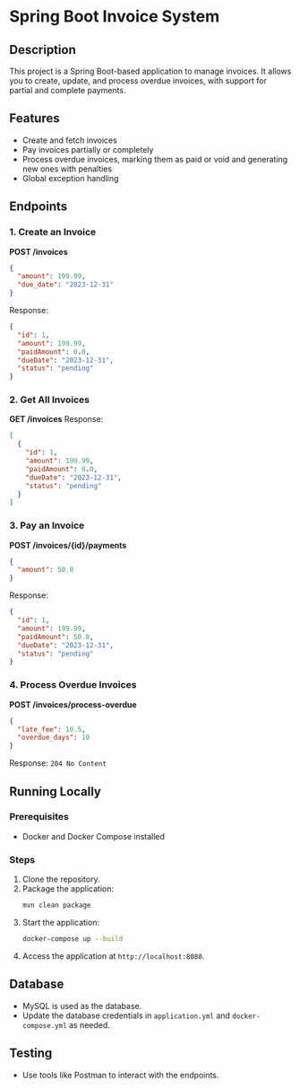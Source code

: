 # Spring Boot Invoice System

## Description
This project is a Spring Boot-based application to manage invoices. It allows you to create, update, and process overdue invoices, with support for partial and complete payments.

## Features
- Create and fetch invoices
- Pay invoices partially or completely
- Process overdue invoices, marking them as paid or void and generating new ones with penalties
- Global exception handling

## Endpoints
### 1. Create an Invoice
**POST /invoices**
```json
{
  "amount": 199.99,
  "due_date": "2023-12-31"
}
```
Response:
```json
{
  "id": 1,
  "amount": 199.99,
  "paidAmount": 0.0,
  "dueDate": "2023-12-31",
  "status": "pending"
}
```

### 2. Get All Invoices
**GET /invoices**
Response:
```json
[
  {
    "id": 1,
    "amount": 199.99,
    "paidAmount": 0.0,
    "dueDate": "2023-12-31",
    "status": "pending"
  }
]
```

### 3. Pay an Invoice
**POST /invoices/{id}/payments**
```json
{
  "amount": 50.0
}
```
Response:
```json
{
  "id": 1,
  "amount": 199.99,
  "paidAmount": 50.0,
  "dueDate": "2023-12-31",
  "status": "pending"
}
```

### 4. Process Overdue Invoices
**POST /invoices/process-overdue**
```json
{
  "late_fee": 10.5,
  "overdue_days": 10
}
```
Response: `204 No Content`

## Running Locally

### Prerequisites
- Docker and Docker Compose installed

### Steps
1. Clone the repository.
2. Package the application:
   ```bash
   mvn clean package
   ```
3. Start the application:
   ```bash
   docker-compose up --build
   ```
4. Access the application at `http://localhost:8080`.

## Database
- MySQL is used as the database.
- Update the database credentials in `application.yml` and `docker-compose.yml` as needed.

## Testing
- Use tools like Postman to interact with the endpoints.

